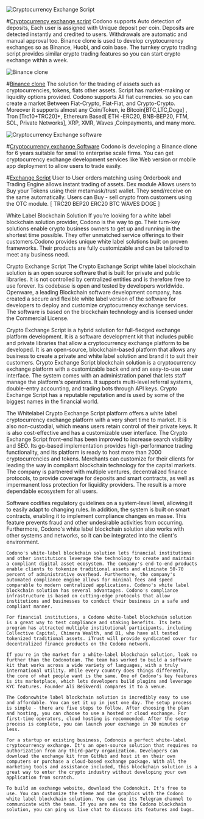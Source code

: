 
![Cryptocurrency Exchange Script](cryptocurrency_Exchange_script.png?raw=true "Cryptocurrency Exchange Script")

#[Cryptocurrency exchange script](https://codono.com)
 Codono supports Auto detection of deposits, Each user is assigned with Unique deposit per coin. Deposits are detected instantly and credited to users. Withdrawals are automatic and manual approval too. Binance clone is used to develop cryptocurrency exchanges so as Binance, Huobi, and coin base. The turnkey crypto trading script provides similar crypto trading features so you can start crypto exchange within a week.

![Binance clone](cryptocurrency_Exchange_script_binance_clone_codono.png?raw=true "Binance clone")

#[Binance clone](https://codono.com)
The solution for the trading of assets such as cryptocurrencies, tokens, fiats other assets. Script has market-making or liquidity options provided. Codono supports All fiat currencies. so you can create a market Between Fiat-Crypto, Fiat-Fiat, and Crypto-Crypto. Moreover it supports almost any Coin/Token, ie Bitcoin[BTC,LTC,Doge] , Tron [Trc10+TRC20]*, Ethereum Based[ ETH -ERC20, BNB-BEP20, FTM, SOL, Private Networks], XRP, XMR, Waves ,Coinpayments, and many more.


![Cryptocurrency Exchange software](Download-Cryptocurrency-Exchange-Script-Cryptocurrency-Exchange-Software.png?raw=true "Cryptocurrency Exchange software")
 
#[Cryptocurrency exchange Software](https://codono.com/download/)
Codono is developing a Binance clone for 6 years suitable for small to enterprise scale firms. You can get cryptocurrency exchange development services like Web version or mobile app deployment to allow users to trade easily.

#[Exchange Script](https://codono.com/features/)
User to User orders matching using Orderbook and Trading Engine allows instant trading of assets. Dex module Allows users to Buy your Tokens using their metamask/trust wallet. They send/receive on the same automatically. Users can Buy - sell crypto from customers using the OTC module.
[ TRC20 BEP20 ERC20 BTC WAVES DOGE ]

White Label Blockchain Solution
If you're looking for a white label blockchain solution provider, Codono is the way to go. Their turn-key solutions enable crypto business owners to get up and running in the shortest time possible. They offer unmatched service offerings to their customers.Codono provides unique white label solutions built on proven frameworks. Their products are fully customizable and can be tailored to meet any business need.

Crypto Exchange Script
The Crypto Exchange Script white label blockchain solution is an open source software that is built for private and public libraries. It is not controlled by centralized entities and is therefore free to use forever. Its codebase is open and tested by developers worldwide. Openware, a leading Blockchain software development company, has created a secure and flexible white label version of the software for developers to deploy and customize cryptocurrency exchange services. The software is based on the blockchain technology and is licensed under the Commercial License.

Crypto Exchange Script is a hybrid solution for full-fledged exchange platform development. It is a software development kit that includes public and private libraries that allow a cryptocurrency exchange platform to be developed. It is an open-source, blockchain-based platform that allows any business to create a private and white label solution and brand it to suit their customers. 
Crypto Exchange Script blockchain solution is a cryptocurrency exchange platform with a customizable back end and an easy-to-use user interface. The system comes with an administration panel that lets staff manage the platform's operations. It supports multi-level referral systems, double-entry accounting, and trading bots through API keys. Crypto Exchange Script has a reputable reputation and is used by some of the biggest names in the financial world.

The Whitelabel Crypto Exchange Script platform offers a white label cryptocurrency exchange platform with a very short time to market. It is also non-custodial, which means users retain control of their private keys. It is also cost-effective and has a customizable user interface. The Crypto Exchange Script front-end has been improved to increase search visibility and SEO. Its go-based implementation provides high-performance trading functionality, and its platform is ready to host more than 2000 cryptocurrencies and tokens.
Merchants can customize for their clients for leading the way in compliant blockchain technology for the capital markets. The company is partnered with multiple ventures, decentralized finance protocols, to provide coverage for deposits and smart contracts, as well as impermanent loss protection for liquidity providers. The result is a more dependable ecosystem for all users.

Software codifies regulatory guidelines on a system-level level, allowing it to easily adapt to changing rules. In addition, the system is built on smart contracts, enabling it to implement compliance changes en masse. This feature prevents fraud and other undesirable activities from occurring. Furthermore, Codono's white label blockchain solution also works with other systems and networks, so it can be integrated into the client's environment.
```
Codono's white-label blockchain solution lets financial institutions and other institutions leverage the technology to create and maintain a compliant digital asset ecosystem. The company's end-to-end products enable clients to tokenize traditional assets and eliminate 50-70 percent of administrative overhead. Furthermore, the company's automated compliance engine allows for minimal fees and speed comparable to modern centralized applications. Codono's white label blockchain solution has several advantages. Codono's compliance infrastructure is based on cutting-edge protocols that allow institutions and businesses to conduct their business in a safe and compliant manner.

For financial institutions, a Codono white-label blockchain solution is a great way to test compliance and staking benefits. Its beta program has attracted multiple institutional participants, including Collective Capital, Chimera Wealth, and B1, who have all tested tokenized traditional assets. iTrust will provide syndicated cover for decentralized finance products on the Codono network.

If you're in the market for a white-label blockchain solution, look no further than the Codonoteam. The team has worked to build a software kit that works across a wide variety of languages, with a truly international utility. While every country does things differently, the core of what people want is the same. One of Codono's key features is its marketplace, which lets developers build plugins and leverage KYC features. Founder Ali Beikverdi compares it to a venue.

The Codonowhite label blockchain solution is incredibly easy to use and affordable. You can set it up in just one day. The setup process is simple - there are five steps to follow. After choosing the plan and hosting, you can choose to use a hosted or cloud exchange. For first-time operators, cloud hosting is recommended. After the setup process is complete, you can launch your exchange in 30 minutes or less.

For a startup or existing business, Codonois a perfect white-label cryptocurrency exchange. It's an open-source solution that requires no authorization from any third-party organization. Developers can download the exchange kit from GitHub and host it on their own computers or purchase a cloud-based exchange package. With all the marketing tools and assistance included, this blockchain solution is a great way to enter the crypto industry without developing your own application from scratch.

To build an exchange website, download the Codonokit. It's free to use. You can customize the theme and the graphics with the Codono white label blockchain solution. You can use its Telegram channel to communicate with the team. If you are new to the Codono blockchain solution, you can ping us live chat to discuss its features and bugs.
```
